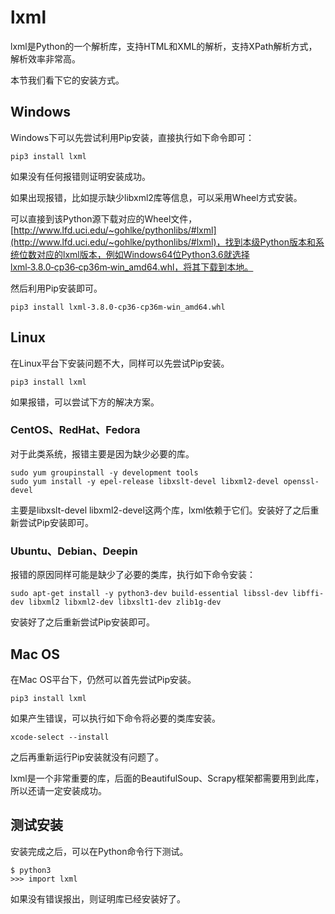# lxml

lxml是Python的一个解析库，支持HTML和XML的解析，支持XPath解析方式，解析效率非常高。

本节我们看下它的安装方式。

## Windows

Windows下可以先尝试利用Pip安装，直接执行如下命令即可：

```
pip3 install lxml
```

如果没有任何报错则证明安装成功。

如果出现报错，比如提示缺少libxml2库等信息，可以采用Wheel方式安装。

可以直接到该Python源下载对应的Wheel文件，[http://www.lfd.uci.edu/~gohlke/pythonlibs/#lxml](http://www.lfd.uci.edu/~gohlke/pythonlibs/#lxml)，找到本级Python版本和系统位数对应的lxml版本，例如Windows64位Python3.6就选择lxml‑3.8.0‑cp36‑cp36m‑win_amd64.whl，将其下载到本地。

然后利用Pip安装即可。

```
pip3 install lxml‑3.8.0‑cp36‑cp36m‑win_amd64.whl
```

## Linux

在Linux平台下安装问题不大，同样可以先尝试Pip安装。

```
pip3 install lxml
```

 如果报错，可以尝试下方的解决方案。

### CentOS、RedHat、Fedora

对于此类系统，报错主要是因为缺少必要的库。

```
sudo yum groupinstall -y development tools
sudo yum install -y epel-release libxslt-devel libxml2-devel openssl-devel
```

主要是libxslt-devel libxml2-devel这两个库，lxml依赖于它们。安装好了之后重新尝试Pip安装即可。

### Ubuntu、Debian、Deepin

报错的原因同样可能是缺少了必要的类库，执行如下命令安装：

```
sudo apt-get install -y python3-dev build-essential libssl-dev libffi-dev libxml2 libxml2-dev libxslt1-dev zlib1g-dev
```

安装好了之后重新尝试Pip安装即可。

## Mac OS

在Mac OS平台下，仍然可以首先尝试Pip安装。

```
pip3 install lxml
```

如果产生错误，可以执行如下命令将必要的类库安装。

```
xcode-select --install
```

之后再重新运行Pip安装就没有问题了。

lxml是一个非常重要的库，后面的BeautifulSoup、Scrapy框架都需要用到此库，所以还请一定安装成功。

## 测试安装

安装完成之后，可以在Python命令行下测试。

```
$ python3
>>> import lxml
```

如果没有错误报出，则证明库已经安装好了。
